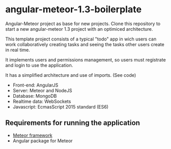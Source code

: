 # angular-meteor-1.3-boilerplate
Angular-Meteor project as base for new projects. Clone this repository to start a new angular-meteor 1.3 project with an optimiced architecture.

This template project consists of a typical "todo" app in wich users can work collaboratively creating tasks and seeing the tasks other users create in real time.

It implements users and permissions management, so users must registrate and login to use the application.

It has a simplified architecture and use of imports. (See code)

- Front-end: AngularJS
- Server: Meteor and NodeJS
- Database: MongoDB
- Realtime data: WebSockets
- Javascript: EcmasScript 2015 standard (ES6)


## Requirements for running the application

- [Meteor framework](htp://www.meteor.com) 
- Angular package for Meteor